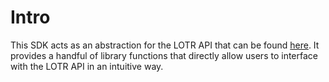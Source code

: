 # Intro
This SDK acts as an abstraction for the LOTR API that can be found [here](https://the-one-api.dev/).
It provides a handful of library functions that directly allow users to interface with the LOTR API
in an intuitive way.

